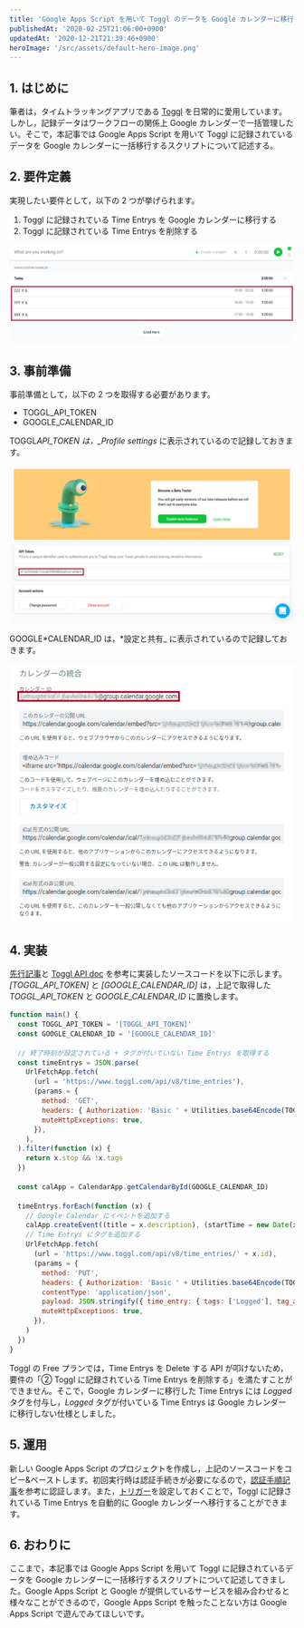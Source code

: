 ```yaml
---
title: 'Google Apps Script を用いて Toggl のデータを Google カレンダーに移行する'
publishedAt: '2020-02-25T21:06:00+0900'
updatedAt: '2020-12-21T21:39:46+0900'
heroImage: '/src/assets/default-hero-image.png'
---
```


## 1. はじめに

筆者は，タイムトラッキングアプリである [Toggl](https://toggl.com/) を日常的に愛用しています。しかし，記録データはワークフローの関係上 Google カレンダーで一括管理したい。そこで，本記事では Google Apps Script を用いて Toggl に記録されているデータを Google カレンダーに一括移行するスクリプトについて記述する。

## 2. 要件定義

実現したい要件として，以下の 2 つが挙げられます。

1. Toggl に記録されている Time Entrys を Google カレンダーに移行する
2. Toggl に記録されている Time Entrys を削除する

![](e8555184bc468f7ea1652db6918563d8.png)

## 3. 事前準備

事前準備として，以下の 2 つを取得する必要があります。

- TOGGL_API_TOKEN
- GOOGLE_CALENDAR_ID

TOGGL*API_TOKEN は，\_Profile settings* に表示されているので記録しておきます。

![](370e258e7c8c1d8d742a5950f7246a23.png)

GOOGLE*CALENDAR_ID は，*設定と共有\_ に表示されているので記録しておきます。

![](06aaa09b5a16de6a5d9a71aa67442a87.png)

## 4. 実装

[先行記事](https://m-kawaguchi.hatenablog.jp/entry/2017/11/12/Toggl%E3%81%AE%E3%83%AD%E3%82%B0%E3%82%92Google%E3%82%AB%E3%83%AC%E3%83%B3%E3%83%80%E3%83%BC%E3%81%AB%E8%87%AA%E5%8B%95%E8%A8%98%E9%8C%B2%E3%81%99%E3%82%8B%E3%82%B9%E3%82%AF%E3%83%AA%E3%83%97)と [Toggl API doc](https://github.com/toggl/toggl_api_docs/blob/master/toggl_api.md) を参考に実装したソースコードを以下に示します。_[TOGGL_API_TOKEN]_ と _[GOOGLE_CALENDAR_ID]_ は，上記で取得した _TOGGL_API_TOKEN_ と _GOOGLE_CALENDAR_ID_ に置換します。

```js
function main() {
  const TOGGL_API_TOKEN = '[TOGGL_API_TOKEN]'
  const GOOGLE_CALENDAR_ID = '[GOOGLE_CALENDAR_ID]'

  // 終了時刻が設定されている + タグが付いていない Time Entrys を取得する
  const timeEntrys = JSON.parse(
    UrlFetchApp.fetch(
      (url = 'https://www.toggl.com/api/v8/time_entries'),
      (params = {
        method: 'GET',
        headers: { Authorization: 'Basic ' + Utilities.base64Encode(TOGGL_API_TOKEN + ':api_token') },
        muteHttpExceptions: true,
      }),
    ),
  ).filter(function (x) {
    return x.stop && !x.tags
  })

  const calApp = CalendarApp.getCalendarById(GOOGLE_CALENDAR_ID)

  timeEntrys.forEach(function (x) {
    // Google Calendar にイベントを追加する
    calApp.createEvent((title = x.description), (startTime = new Date(x.start)), (endTime = new Date(x.stop)))
    // Time Entrys にタグを追加する
    UrlFetchApp.fetch(
      (url = 'https://www.toggl.com/api/v8/time_entries/' + x.id),
      (params = {
        method: 'PUT',
        headers: { Authorization: 'Basic ' + Utilities.base64Encode(TOGGL_API_TOKEN + ':api_token') },
        contentType: 'application/json',
        payload: JSON.stringify({ time_entry: { tags: ['Logged'], tag_action: 'add' } }),
        muteHttpExceptions: true,
      }),
    )
  })
}
```

Toggl の Free プランでは，Time Entrys を Delete する API が叩けないため，要件の「② Toggl に記録されている Time Entrys を削除する」を満たすことができません。そこで，Google カレンダーに移行した Time Entrys には _Logged_ タグを付与し，_Logged_ タグが付いている Time Entrys は Google カレンダー に移行しない仕様としました。

## 5. 運用

新しい Google Apps Script のプロジェクトを作成し，上記のソースコードをコピー&ペーストします。初回実行時は認証手続きが必要になるので，[認証手順記事](https://www.virment.com/step-allow-google-apps-script/)を参考に認証します。また，[トリガー](https://tonari-it.com/gas-trigger-set/)を設定しておくことで，Toggl に記録されている Time Entrys を自動的に Google カレンダーへ移行することができます。

## 6. おわりに

ここまで，本記事では Google Apps Script を用いて Toggl に記録されているデータを Google カレンダーに一括移行するスクリプトについて記述してきました。Google Apps Script と Google が提供しているサービスを組み合わせると様々なことができるので，Google Apps Script を触ったことない方は Google Apps Script で遊んでみてほしいです。
